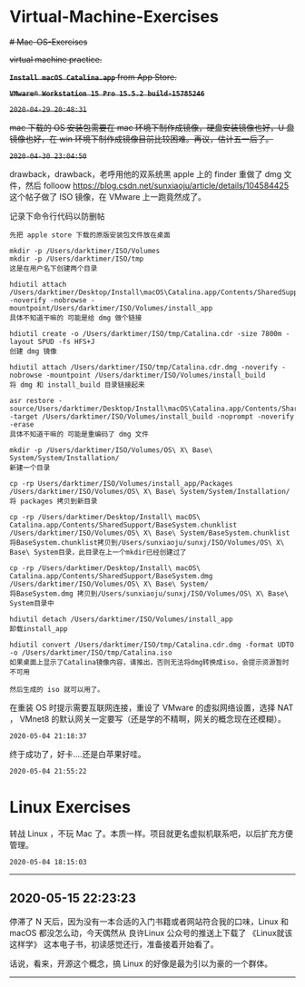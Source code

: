 # Virtual-Machine-Exercises

~~# Mac-OS-Exercises~~

~~virtual machine practice.~~

~~**` Install macOS Catalina.app `**  from App Store.~~

~~**`VMware® Workstation 15 Pro 15.5.2 build-15785246`**~~

~~`2020-04-29 20:48:31`~~

~~mac 下载的 OS 安装包需要在 mac 环境下制作成镜像，硬盘安装镜像也好，U 盘镜像也好，在 win 环境下制作成镜像目前比较困难。再议，估计五一后了。~~

~~`2020-04-30 23:04:50`~~

drawback，drawback，老呼用他的双系统黑 apple 上的 finder 重做了 dmg 文件，然后 folloow https://blog.csdn.net/sunxiaoju/article/details/104584425 这个帖子做了 ISO 镜像，在 VMware 上一跑竟然成了。

记录下命令行代码以防删帖

```
先把 apple store 下载的原版安装包文件放在桌面

mkdir -p /Users/darktimer/ISO/Volumes
mkdir -p /Users/darktimer/ISO/tmp
这是在用户名下创建两个目录

hdiutil attach /Users/darktimer/Desktop/Install\macOS\Catalina.app/Contents/SharedSupport/InstallESD.dmg -noverify -nobrowse -mountpoint/Users/darktimer/ISO/Volumes/install_app
具体不知道干嘛的 可能是给 dmg 做个链接

hdiutil create -o /Users/darktimer/ISO/tmp/Catalina.cdr -size 7800m -layout SPUD -fs HFS+J
创建 dmg 镜像

hdiutil attach /Users/darktimer/ISO/tmp/Catalina.cdr.dmg -noverify -nobrowse -mountpoint /Users/darktimer/ISO/Volumes/install_build
将 dmg 和 install_build 目录链接起来

asr restore -source/Users/darktimer/Desktop/Install\macOS\Catalina.app/Contents/SharedSupport/BaseSystem.dmg -target /Users/darktimer/ISO/Volumes/install_build -noprompt -noverify -erase
具体不知道干嘛的 可能是重编码了 dmg 文件

mkdir -p /Users/darktimer/ISO/Volumes/OS\ X\ Base\ System/System/Installation/
新建一个目录

cp -rp Users/darktimer/ISO/Volumes/install_app/Packages /Users/darktimer/ISO/Volumes/OS\ X\ Base\ System/System/Installation/
将 packages 拷贝到新目录

cp -rp /Users/darktimer/Desktop/Install\ macOS\ Catalina.app/Contents/SharedSupport/BaseSystem.chunklist /Users/darktimer/ISO/Volumes/OS\ X\ Base\ System/BaseSystem.chunklist
将BaseSystem.chunklist拷贝到/Users/sunxiaoju/sunxj/ISO/Volumes/OS\ X\ Base\ System目录，此目录在上一个mkdir已经创建过了

cp -rp /Users/darktimer/Desktop/Install\ macOS\ Catalina.app/Contents/SharedSupport/BaseSystem.dmg /Users/darktimer/ISO/Volumes/OS\ X\ Base\ System/
将BaseSystem.dmg 拷贝到/Users/sunxiaoju/sunxj/ISO/Volumes/OS\ X\ Base\ System目录中

hdiutil detach /Users/darktimer/ISO/Volumes/install_app
卸载install_app

hdiutil convert /Users/darktimer/ISO/tmp/Catalina.cdr.dmg -format UDTO -o /Users/darktimer/ISO/tmp/Catalina.iso
如果桌面上显示了Catalina镜像内容，请推出，否则无法将dmg转换成iso，会提示资源暂时不可用

然后生成的 iso 就可以用了。
```

在重装 OS 时提示需要互联网连接，重设了 VMware 的虚拟网络设置，选择 NAT ， VMnet8 的默认网关一定要写（还是学的不精啊，网关的概念现在还模糊）。

`2020-05-04 21:18:37`

终于成功了，好卡....还是白苹果好哇。

`2020-05-04 21:55:22`

# Linux Exercises

转战 Linux ，不玩 Mac 了。本质一样。项目就更名虚拟机联系吧，以后扩充方便管理。

`2020-05-04 18:15:03` 

------

## 2020-05-15 22:23:23

停滞了 N 天后，因为没有一本合适的入门书籍或者网站符合我的口味，Linux 和 macOS 都没怎么动，今天偶然从 良许Linux 公众号的推送上下载了 《Linux就该这样学》 这本电子书，初读感觉还行，准备接着开始看了。

话说，看来，开源这个概念，搞 Linux 的好像是最为引以为豪的一个群体。

------